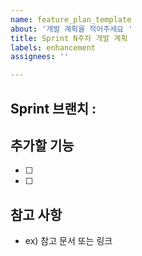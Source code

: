 ```yaml
---
name: feature_plan_template
about: '개발 계획을 적어주세요 '
title: Sprint N주차 개발 계획
labels: enhancement
assignees: ''

---
```


## Sprint 브랜치 : 

## 추가할 기능
- [ ] 
- [ ] 

## 참고 사항 
- ex) 참고 문서 또는 링크
